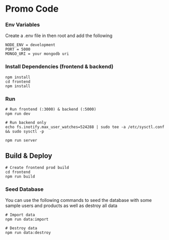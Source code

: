 # Promo Code

### Env Variables

Create a .env file in then root and add the following

```
NODE_ENV = development
PORT = 5000
MONGO_URI = your mongodb uri
```

### Install Dependencies (frontend & backend)

```
npm install
cd frontend
npm install
```

### Run

```
# Run frontend (:3000) & backend (:5000)
npm run dev

# Run backend only
echo fs.inotify.max_user_watches=524288 | sudo tee -a /etc/sysctl.conf && sudo sysctl -p

npm run server
```

## Build & Deploy

```
# Create frontend prod build
cd frontend
npm run build
```

### Seed Database

You can use the following commands to seed the database with some sample users and products as well as destroy all data

```
# Import data
npm run data:import

# Destroy data
npm run data:destroy
```